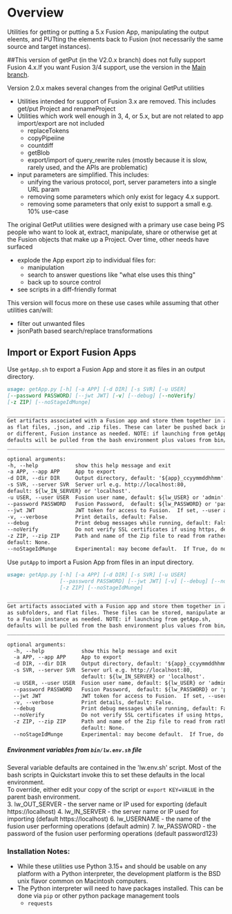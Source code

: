# Overview

Utilities for getting or putting a 5.x Fusion App, manipulating the output eleents, and PUTting the elements 
back to Fusion (not necessarily the same source and target instances).

##This version of getPut (in the V2.0.x branch) does not fully support Fusion 4.x.If you want Fusion 3/4 support, use the version in the [Main branch](https://github.com/andrewshumway/Fusion_getPut/tree/main).

Version 2.0.x makes several changes from the original GetPut utilities
* Utilities intended for support of Fusion 3.x are removed.  This includes get/put Project and renameProject
* Utilities which work well enough in 3, 4, or 5.x, but are not related to app import/export are not included
  * replaceTokens
  * copyPipeiine
  * countdiff
  * getBlob
  * export/import of query_rewrite rules (mostly because it is slow, rarely used, and the APIs are problematic)
* input parameters are simplified.  This includes:
   * unifying the various protocol, port, server parameters into a single URL param
   * removing some parameters which only exist for legacy 4.x support.
   * removing some parameters that only exist to support a small e.g. 10% use-case
  
The original GetPut utilities were designed with a primary use case being PS people who want to look at, extract, manipulate, share or otherwise get at the Fusion objects that make up a Project.
Over time, other needs have surfaced
* explode the App export zip to  individual files for:
  * manipulation
  * search to answer questions like "what else uses this thing" 
  * back up to source control
* see scripts in a diff-friendly format

This version will focus more on these use cases while assuming that other utilities can/will:
* filter out unwanted files 
* jsonPath based search/replace transformations 

##  Import or Export Fusion Apps

Use `getApp.sh` to export a Fusion App and store it as files in an output directory.
```markdown
usage: getApp.py [-h] [-a APP] [-d DIR] [-s SVR] [-u USER]
[--password PASSWORD] [--jwt JWT] [-v] [--debug] [--noVerify]
[-z ZIP] [--noStageIdMunge]

______________________________________________________________________________
Get artifacts associated with a Fusion app and store them together in a folder
as flat files, .json, and .zip files. These can later be pushed back into the same,
or different, Fusion instance as needed. NOTE: if launching from getApp.sh,
defaults will be pulled from the bash environment plus values from bin/lw.env.sh
______________________________________________________________________________

optional arguments:
-h, --help            show this help message and exit
-a APP, --app APP     App to export
-d DIR, --dir DIR     Output directory, default: '${app}_ccyymmddhhmm'.
-s SVR, --server SVR  Server url e.g. http://localhost:80,
default: ${lw_IN_SERVER} or 'localhost'.
-u USER, --user USER  Fusion user name, default: ${lw_USER} or 'admin'.
--password PASSWORD   Fusion Password,  default: ${lw_PASSWORD} or 'password123'.
--jwt JWT             JWT token for access to Fusion.  If set, --user and --password will be ignored
-v, --verbose         Print details, default: False.
--debug               Print debug messages while running, default: False.
--noVerify            Do not verify SSL certificates if using https, default: False.
-z ZIP, --zip ZIP     Path and name of the Zip file to read from rather than using an export from --server,
default: None.
--noStageIdMunge      Experimental: may become default.  If True, do not munge pipeline stage ids. default: False.
```
Use `putApp` to import a Fusion App from files in an input directory.

```markdown
usage: getApp.py [-h] [-a APP] [-d DIR] [-s SVR] [-u USER]
                 [--password PASSWORD] [--jwt JWT] [-v] [--debug] [--noVerify]
                 [-z ZIP] [--noStageIdMunge]

______________________________________________________________________________
Get artifacts associated with a Fusion app and store them together in a folder 
as subfolders, and flat files. These files can be stored, manipulate and uploaded, 
to a Fusion instance as needed. NOTE: if launching from getApp.sh, 
defaults will be pulled from the bash environment plus values from bin/lw.env.sh
______________________________________________________________________________

optional arguments:
  -h, --help            show this help message and exit
  -a APP, --app APP     App to export
  -d DIR, --dir DIR     Output directory, default: '${app}_ccyymmddhhmm'.
  -s SVR, --server SVR  Server url e.g. http://localhost:80, 
                        default: ${lw_IN_SERVER} or 'localhost'.
  -u USER, --user USER  Fusion user name, default: ${lw_USER} or 'admin'.
  --password PASSWORD   Fusion Password,  default: ${lw_PASSWORD} or 'password123'.
  --jwt JWT             JWT token for access to Fusion.  If set, --user and --password will be ignored
  -v, --verbose         Print details, default: False.
  --debug               Print debug messages while running, default: False.
  --noVerify            Do not verify SSL certificates if using https, default: False.
  -z ZIP, --zip ZIP     Path and name of the Zip file to read from rather than using an export from --server, 
                        default: None.
  --noStageIdMunge      Experimental: may become default.  If True, do not munge pipeline stage ids. default: False.
```

##### Environment variables from `bin/lw.env.sh` file

Several variable defaults are contained in the 'lw.env.sh' script. Most of the bash scripts in Quickstart invoke this to set these defaults in the local environment.  
To override, either edit your copy of the script or `export KEY=VALUE` in the parent bash environment.  
 3. lw_OUT_SERVER - the server name or IP used for exporting (default https://localhost)
 4. lw_IN_SERVER - the server name or IP used for importing (default https://localhost) 
 6. lw_USERNAME - the name of the fusion user performing operations (default admin)
 7. lw_PASSWORD - the password of the fusion user performing operations (default password123)
 

### Installation Notes:

* While these utilities use Python 3.15+ and should be usable on any platform with a Python interpreter, the development platform is the BSD unix flavor common on Macintosh computers.
* The Python interpreter will need to have packages installed.  This can be done via `pip` or other python package management tools
  * `requests`
